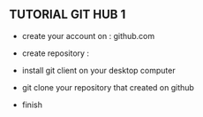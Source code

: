 ## TUTORIAL GIT HUB 1
- create your account on : github.com 
- create repository : 
- install git client on your desktop computer 
- git clone your repository that created on github

- finish

